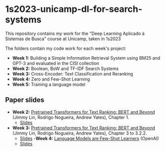 # 1s2023-unicamp-dl-for-search-systems
This repository contains my work for the "Deep Learning Aplicado à Sistemas de Busca" course at Unicamp, taken in 1s2023

The folders contain my code work for each week's project:
- **Week 1:** Building a Simple Information Retrieval System using BM25 and GPT-3 and evaluated in the CISI collection
- **Week 2:** Boolean, BoW and TF-IDF Search Systems
- **Week 3:** Cross-Encoder: Text Classification and Reranking
- **Week 4:** Zero and Few-Shot Learning
- **Week 5:** Training a language model

## Paper slides
- **Week 2:** [Pretrained Transformers for Text Ranking: BERT and Beyond](https://arxiv.org/abs/2010.06467) (Jimmy Lin, Rodrigo Nogueira, Andrew Yates), Chapter 1.
    - [Slides](https://docs.google.com/presentation/d/1SJ_OULwALFp7mVzEieSE_aOpIgyjihdVDiNtJikhjco/edit?usp=sharing)
- **Week 3:** [Pretrained Transformers for Text Ranking: BERT and Beyond](https://arxiv.org/abs/2010.06467) (Jimmy Lin, Rodrigo Nogueira, Andrew Yates), Chapter 3 to 3.2.2.
    - [Slides](https://docs.google.com/presentation/d/1Vn8C5-BCZI31AY2ZZshyZsBh6i98ZmCyzxfjpUEDg-c/edit?usp=sharing)
-**Week 4:** [Language Models are Few-Shot Learners](https://arxiv.org/pdf/2005.14165.pdf) (OpenAI)
    - [Slides](https://docs.google.com/presentation/d/16_cVA7MpEWlsBS5YQWXlv9_UBu4h6nBTgizEs0TZ1X8/edit?usp=sharing)

